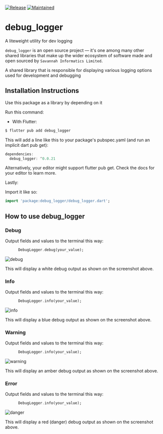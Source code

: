 [![Release](https://img.shields.io/badge/Version-^0.2.1-success.svg?style=for-the-badge)](https://shields.io/)
[![Maintained](https://img.shields.io/badge/Maintained-Actively-informational.svg?style=for-the-badge)](https://shields.io/)

# debug_logger

A liteweight utility for dev logging

`debug_logger` is an open source project &mdash; it's one among many other shared libraries that make up the wider ecosystem of software made and open sourced by `Savannah Informatics Limited`.

A shared library that is responsible for displaying various logging options used for development and debugging

## Installation Instructions

Use this package as a library by depending on it

Run this command:

- With Flutter:

```dart
$ flutter pub add debug_logger
```

This will add a line like this to your package's pubspec.yaml (and run an implicit dart pub get):

```dart
dependencies:
  debug_logger: ^0.0.21
```

Alternatively, your editor might support flutter pub get. Check the docs for your editor to learn more.

Lastly:

Import it like so:

```dart
import 'package:debug_logger/debug_logger.dart';
```

## How to use debug_logger

### Debug

Output fields and values to the terminal this way:

```dart
      DebugLogger.debug(your_value);
```
![debug](https://user-images.githubusercontent.com/53440762/121493788-d5b1f900-c9e0-11eb-929f-febc1652a50f.png)

This will display a white debug output as shown on the screenshot above.

### Info

Output fields and values to the terminal this way:

```dart
      DebugLogger.info(your_value);
```
![info](https://user-images.githubusercontent.com/53440762/121494009-05f99780-c9e1-11eb-954f-b314dae0cb43.png)


This will display a blue debug output as shown on the screenshot above.

### Warning

Output fields and values to the terminal this way:

```dart
      DebugLogger.info(your_value);
```
![warning](https://user-images.githubusercontent.com/53440762/121494173-2c1f3780-c9e1-11eb-9399-733276dcbe86.png)


This will display an amber debug output as shown on the screenshot above.

### Error

Output fields and values to the terminal this way:

```dart
      DebugLogger.info(your_value);
```

![danger](https://user-images.githubusercontent.com/53440762/121494395-5ffa5d00-c9e1-11eb-94b6-e50ba7de9477.png)

This will display a red (danger) debug output as shown on the screenshot above.
